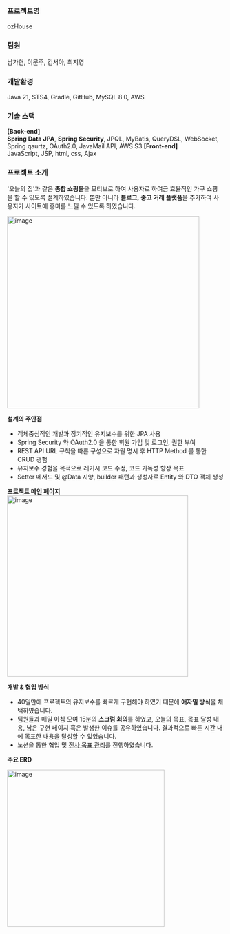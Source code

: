### 프로젝트명 
ozHouse

### 팀원
남가현, 이문주, 김서아, 최지영

### 개발환경
Java 21, STS4, Gradle, GitHub, MySQL 8.0, AWS

### 기술 스택
**[Back-end]**
**Spring Data JPA**, **Spring Security**, JPQL, MyBatis, QueryDSL, WebSocket, Spring qaurtz, OAuth2.0, JavaMail API, AWS S3
**[Front-end]**
JavaScript, JSP, html, css, Ajax

### 프로젝트 소개
'오늘의 집'과 같은 **종합 쇼핑몰**을 모티브로 하여 사용자로 하여금 효율적인 가구 쇼핑을 할 수 있도록 설계하였습니다. 뿐만 아니라 **블로그, 중고 거래 플랫폼**을 추가하여 사용자가 사이트에 흥미를 느낄 수 있도록 하였습니다.

<img width="446" alt="image" src="https://github.com/gahyunseoul/ozHouse/assets/123463416/1509b880-7676-47e6-b917-669f0529c747">

**설계의 주안점**
- 객체중심적인 개발과 장기적인 유지보수를 위한 JPA 사용
- Spring Security 와 OAuth2.0 을 통한 회원 가입 및 로그인, 권한 부여
- REST API URL 규칙을 따른 구성으로 자원 명시 후 HTTP Method 를 통한 CRUD 경험
- 유지보수 경험을 목적으로 레거시 코드 수정, 코드 가독성 향상 목표
- Setter 메서드 및 @Data 지양, builder 패턴과 생성자로 Entity 와 DTO 객체 생성

**프로젝트 메인 페이지**
<img width="420" alt="image" src="https://github.com/gahyunseoul/ozHouse/assets/123463416/077d280c-adef-4ba1-91e4-b5aee9223298">

**개발 & 협업 방식**
- 40일만에 프로젝트의 유지보수를 빠르게 구현해야 하였기 때문에 **애자일 방식**을 채택하였습니다.
- 팀원들과 매일 아침 모여 15분의 **스크럼 회의**를 하였고, 오늘의 목표, 목표 달성 내용, 남은 구현 페이지 혹은 발생한 이슈를 공유하였습니다. 결과적으로 빠른 시간 내에 목표한 내용을 달성할 수 있었습니다.
- 노션을 통한 협업 및 [전사 목표 관리](https://www.notion.so/Oz-883d1cad929a48a0b5ff7fe9b0ee18dd?pvs=21)를 진행하였습니다.

**주요 ERD**

<img width="365" alt="image" src="https://github.com/gahyunseoul/ozHouse/assets/123463416/5a794811-65f7-4cec-99f2-d68b169fa765">
